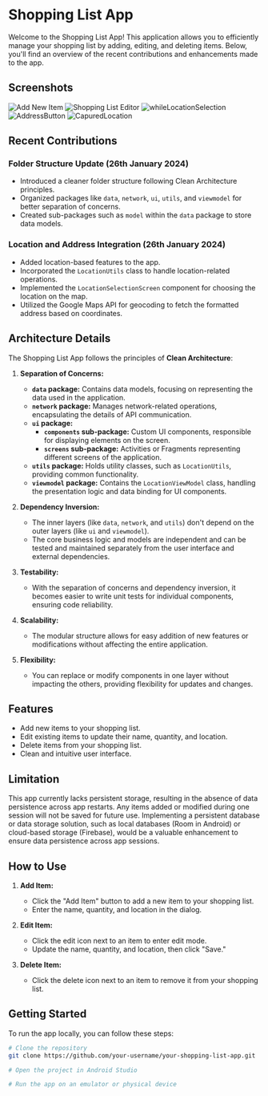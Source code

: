 # Shopping List App

Welcome to the Shopping List App! This application allows you to efficiently manage your shopping list by adding, editing, and deleting items. Below, you'll find an overview of the recent contributions and enhancements made to the app.

## Screenshots

![Add New Item](https://github.com/pavan-kumar-arepu/ShoppingListApp/assets/13812858/62dfa3cd-6fdf-4b6d-81ec-51662d2b4bd8)
![Shopping List Editor](https://github.com/pavan-kumar-arepu/ShoppingListApp/assets/13812858/8b861936-6d06-417b-b28b-8fe7e2b05d4f)
![whileLocationSelection](https://github.com/pavan-kumar-arepu/ShoppingListApp/assets/13812858/bcbadb7a-c633-4b20-9b4d-28afa7046383)
![AddressButton](https://github.com/pavan-kumar-arepu/ShoppingListApp/assets/13812858/a43c9b5b-5382-405c-818f-aa9b66fbdb80)
![CapuredLocation](https://github.com/pavan-kumar-arepu/ShoppingListApp/assets/13812858/c8e9610f-b9be-4efd-8a7c-fd9f5d33add9)

## Recent Contributions

### Folder Structure Update (26th January 2024)

- Introduced a cleaner folder structure following Clean Architecture principles.
- Organized packages like `data`, `network`, `ui`, `utils`, and `viewmodel` for better separation of concerns.
- Created sub-packages such as `model` within the `data` package to store data models.

### Location and Address Integration (26th January 2024)

- Added location-based features to the app.
- Incorporated the `LocationUtils` class to handle location-related operations.
- Implemented the `LocationSelectionScreen` component for choosing the location on the map.
- Utilized the Google Maps API for geocoding to fetch the formatted address based on coordinates.

## Architecture Details

The Shopping List App follows the principles of **Clean Architecture**:

1. **Separation of Concerns:**
   - **`data` package:** Contains data models, focusing on representing the data used in the application.
   - **`network` package:** Manages network-related operations, encapsulating the details of API communication.
   - **`ui` package:**
      - **`components` sub-package:** Custom UI components, responsible for displaying elements on the screen.
      - **`screens` sub-package:** Activities or Fragments representing different screens of the application.
   - **`utils` package:** Holds utility classes, such as `LocationUtils`, providing common functionality.
   - **`viewmodel` package:** Contains the `LocationViewModel` class, handling the presentation logic and data binding for UI components.

2. **Dependency Inversion:**
   - The inner layers (like `data`, `network`, and `utils`) don't depend on the outer layers (like `ui` and `viewmodel`).
   - The core business logic and models are independent and can be tested and maintained separately from the user interface and external dependencies.

3. **Testability:**
   - With the separation of concerns and dependency inversion, it becomes easier to write unit tests for individual components, ensuring code reliability.

4. **Scalability:**
   - The modular structure allows for easy addition of new features or modifications without affecting the entire application.

5. **Flexibility:**
   - You can replace or modify components in one layer without impacting the others, providing flexibility for updates and changes.

## Features

- Add new items to your shopping list.
- Edit existing items to update their name, quantity, and location.
- Delete items from your shopping list.
- Clean and intuitive user interface.

## Limitation
This app currently lacks persistent storage, resulting in the absence of data persistence across app restarts.
Any items added or modified during one session will not be saved for future use. Implementing a persistent database or data storage solution, such as local databases (Room in Android) or cloud-based storage (Firebase), would be a valuable enhancement to ensure data persistence across app sessions.

## How to Use

1. **Add Item:**
   - Click the "Add Item" button to add a new item to your shopping list.
   - Enter the name, quantity, and location in the dialog.

2. **Edit Item:**
   - Click the edit icon next to an item to enter edit mode.
   - Update the name, quantity, and location, then click "Save."

3. **Delete Item:**
   - Click the delete icon next to an item to remove it from your shopping list.

## Getting Started

To run the app locally, you can follow these steps:

```bash
# Clone the repository
git clone https://github.com/your-username/your-shopping-list-app.git

# Open the project in Android Studio

# Run the app on an emulator or physical device
